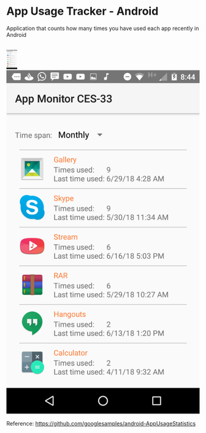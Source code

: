 
App Usage Tracker - Android
===================================

<p>Application that counts how many times you have used each app recently in Android</p>

<br>

<img src = "screenshots/screenshot-1.png" height="50">
<img src = "screenshots/screenshot-2.png">

<br>

Reference: https://github.com/googlesamples/android-AppUsageStatistics
